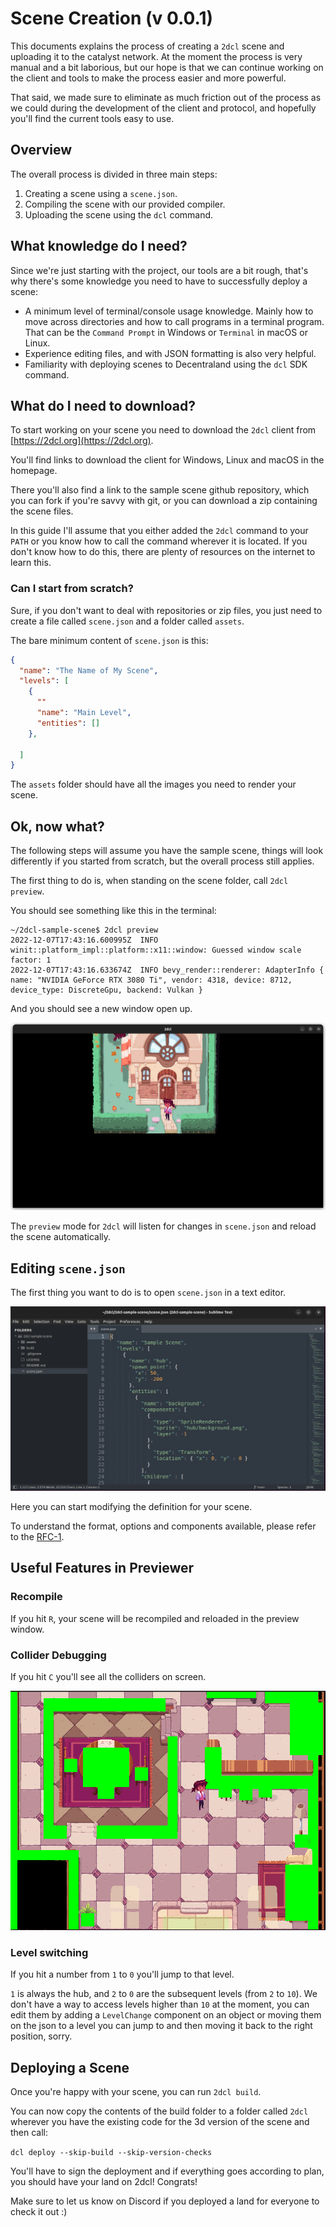 # Scene Creation (v 0.0.1)

This documents explains the process of creating a `2dcl` scene and uploading it to the catalyst network. At the moment the process is very manual and a bit laborious, but our hope is that we can continue working on the client and tools to make the process easier and more powerful.

That said, we made sure to eliminate as much friction out of the process as we could during the development of the client and protocol, and hopefully you'll find the current tools easy to use.

## Overview

The overall process is divided in three main steps:

 1. Creating a scene using a `scene.json`.
 2. Compiling the scene with our provided compiler.
 3. Uploading the scene using the `dcl` command.

## What knowledge do I need?

Since we're just starting with the project, our tools are a bit rough, that's why there's some knowledge you need to have to successfully deploy a scene:
  * A minimum level of terminal/console usage knowledge. Mainly how to move across directories and how to call programs in a terminal program. That can be the `Command Prompt` in Windows or `Terminal` in macOS or Linux.
  * Experience editing files, and with JSON formatting is also very helpful.
  * Familiarity with deploying scenes to Decentraland using the `dcl` SDK command.

## What do I need to download?

To start working on your scene you need to download the `2dcl` client from [https://2dcl.org](https://2dcl.org).

You'll find links to download the client for Windows, Linux and macOS in the homepage.

There you'll also find a link to the sample scene github repository, which you can fork if you're savvy with git, or you can download a zip containing the scene files.

In this guide I'll assume that you either added the `2dcl` command to your `PATH` or you know how to call the command wherever it is located. If you don't know how to do this, there are plenty of resources on the internet to learn this.

### Can I start from scratch?

Sure, if you don't want to deal with repositories or zip files, you just need to create a file called `scene.json` and a folder called `assets`.

The bare minimum content of `scene.json` is this:

```json
{
  "name": "The Name of My Scene",
  "levels": [
    {
      ""
      "name": "Main Level",
      "entities": []
    },
    
  ]
}
```

The `assets` folder should have all the images you need to render your scene.

## Ok, now what?

The following steps will assume you have the sample scene, things will look differently if you started from scratch, but the overall process still applies.

The first thing to do is, when standing on the scene folder, call `2dcl preview`. 

You should see something like this in the terminal: 
```
~/2dcl-sample-scene$ 2dcl preview
2022-12-07T17:43:16.600995Z  INFO winit::platform_impl::platform::x11::window: Guessed window scale factor: 1    
2022-12-07T17:43:16.633674Z  INFO bevy_render::renderer: AdapterInfo { name: "NVIDIA GeForce RTX 3080 Ti", vendor: 4318, device: 8712, device_type: DiscreteGpu, backend: Vulkan }
```

And you should see a new window open up.

![preview window](./images/preview-screenshot.png)

The `preview` mode for `2dcl` will listen for changes in `scene.json` and reload the scene automatically.

## Editing `scene.json`

The first thing you want to do is to open `scene.json` in a text editor.

![editor window](./images/editor-screenshot.png)

Here you can start modifying the definition for your scene.

To understand the format, options and components available, please refer to the [RFC-1](https://github.com/2dcl/2dcl/blob/main/docs/RFC-1.md).

## Useful Features in Previewer

### Recompile

If you hit `R`, your scene will be recompiled and reloaded in the preview window.

### Collider Debugging

If you hit `C` you'll see all the colliders on screen.

![colliders](./images/collider-screenshot.png)

### Level switching

If you hit a number from `1` to `0` you'll jump to that level.

`1` is always the hub, and `2` to `0` are the subsequent levels (from `2` to `10`). We don't have a way to access levels higher than `10` at the moment, you can edit them by adding a `LevelChange` component on an object or moving them on the json to a level you can jump to and then moving it back to the right position, sorry.

## Deploying a Scene

Once you're happy with your scene, you can run `2dcl build`.

You can now copy the contents of the build folder to a folder called `2dcl` wherever you have the existing code for the 3d version of the scene and then call:

`dcl deploy --skip-build --skip-version-checks`

You'll have to sign the deployment and if everything goes according to plan, you should have your land on 2dcl! Congrats! 

Make sure to let us know on Discord if you deployed a land for everyone to check it out :)

